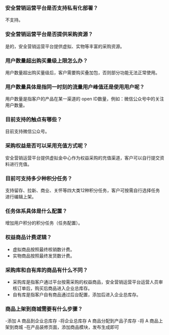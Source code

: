 ### 安全营销运营平台是否支持私有化部署？
不支持。

### 安全营销运营平台是否提供采购资源？
是的，安全营销运营平台提供虚拟、实物等丰富的采购资源。

### 用户数量超出购买量级上限怎么办？
用户数量超出购买量级后，客户需要购买叠加包，否则部分功能无法正常使用。

### 用户数量具体是指同一时刻的流量用户峰值还是使用用户呢？
用户数量是指客户的产品在某一渠道的 open ID数量，例如：微信公众号中的关注用户数量。

### 目前支持的触点有哪些？
目前支持微信公众号。

### 采购权益是否可以采用充值方式呢？
安全营销运营平台提供虚拟金中心作为权益采购的充值渠道，客户可以自行提交资料进行充值。

### 目前可支持多少种积分任务？
支持留存、拉新、商业、关怀等四大类12种积分任务，客户可按需自行选择任务进行编辑上架。

### 任务体系具体是什么配置？
增加用户积分的积分任务（任务配置）。

### 权益商品计费逻辑？
- 虚拟商品按照最终核销数计费。
- 实物商品按照最终发货数计费。

### 采购库和自有库的商品有什么不同？
- 采购库是指客户通过平台按需采购的权益商品，安全营销运营平台运营人员审核订单后，购买后商品进入企业总库存。
- 自有库是指客户自有商品通过后台配置，添加后进入企业总库存。


### 商品上架到商城需要有什么步骤？
<dx-steps>
-添加 A 商品到企业总库存
-将企业总库存 A 商品分配到产品子库存
-将 A 商品上架到商城
-在产品装修页面，添加商品模块，发布生成即可
</dx-steps>


